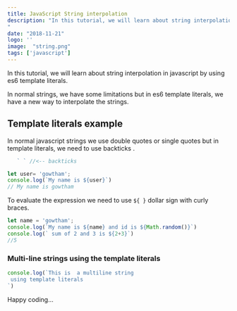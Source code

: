 ```yaml
---
title: JavaScript String interpolation
description: "In this tutorial, we will learn about string interpolation in javascript by using es6 template literals.
"
date: "2018-11-21"
logo: ''
image:  "string.png"
tags: ['javascript']
---
```



In this tutorial, we will learn about string interpolation in javascript
by using es6 template literals.

In normal strings, we have some limitations but in es6 template literals,
we have a new way to interpolate the strings.

## Template literals example
In normal javascript strings we use double quotes or single quotes but in template literals, we need to use backticks .

```js
   ` ` //<-- backticks
```

```js
let user= 'gowtham';
console.log(`My name is ${user}`)
// My name is gowtham
```
To evaluate the expression we need to use `${ }` dollar sign with curly braces.

```js
let name = 'gowtham';
console.log(`My name is ${name} and id is ${Math.random()}`)
console.log(` sum of 2 and 3 is ${2+3}`)
//5
```

### Multi-line strings using the template literals

```js
console.log(`This is  a multiline string
 using template literals
`)
```
Happy coding…